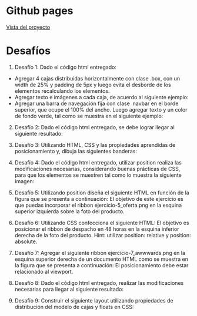 # Github pages
[Vista del proyecto](https://josefamendezpruebaunodl.ga/Unidad_2/2_2_Bloques/DesafioModeloCajas_Josefa-Mendez-Gomez/) 

# Desafíos

 1. Desafío 1:
Dado el código html entregado:
- Agregar 4 cajas distribuidas horizontalmente con clase .box, con un width de 25% y padding de 5px y luego evita el desborde de los elementos recalculando los elementos.
- Agregar texto e imágenes a cada caja, de acuerdo al siguiente ejemplo:
- Agregar una barra de navegación fija con clase .navbar en el borde superior, que ocupe el 100% del ancho. Luego agregar texto y un color de fondo verde, tal como se muestra en el siguiente ejemplo:

2. Desafío 2:
	Dado el código html entregado, se debe lograr llegar al siguiente resultado:

 3. Desafío 3:
	Utilizando HTML, CSS y las propiedades aprendidas de posicionamiento y, dibuja las siguientes banderas:
 4. Desafío 4:
Dado el código html entregado, utilizar position realiza las modificaciones necesarias, considerando buenas prácticas de CSS, para que los elementos se muestren tal como lo muestra la siguiente imagen:
 5. Desafío 5:
 Utilizando position diseña el siguiente HTML en función de la figura que se presenta a continuación:
El objetivo de este ejercicio es que puedas incorporar el ribbon ejercicio-5_oferta.png en la esquina superior izquierda sobre la foto del producto.
 6. Desafío 6:
 Utilizando CSS confecciona el siguiente HTML:
 El objetivo es posicionar el ribbon de despacho en 48 horas en la esquina inferior derecha de la foto del producto. Hint: utilizar position: relative y position: absolute.
 7. Desafío 7:
 Agregar el siguiente ribbon ejercicio-7_awwwards.png en la esquina superior derecha de un documento HTML como se muestra en la figura que se presenta a continuación:
El posicionamiento debe estar relacionado al viewport.
 
 9. Desafío 8:
Dado el código html entregado, realizar las modificaciones necesarias para llegar al siguiente resultado:
 
 11. Desafío 9:
 Construir el siguiente layout utilizando propiedades de distribución del modelo de cajas y floats en CSS:
